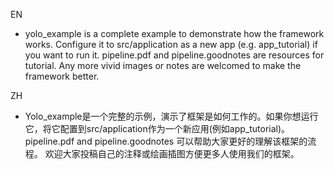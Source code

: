 EN
- yolo_example is a complete example to demonstrate how the framework works. Configure it to src/application as a new app (e.g. app_tutorial) if you want to run it. pipeline.pdf and pipeline.goodnotes are resources for tutorial. Any more vivid images or notes are welcomed to make the framework better.

ZH
- Yolo_example是一个完整的示例，演示了框架是如何工作的。如果你想运行它，将它配置到src/application作为一个新应用(例如app_tutorial)。pipeline.pdf and pipeline.goodnotes 可以帮助大家更好的理解该框架的流程。 欢迎大家投稿自己的注释或绘画插图方便更多人使用我们的框架。
